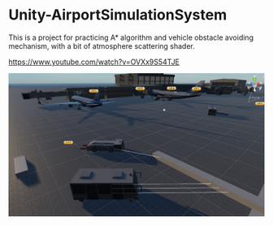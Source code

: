 # Unity-AirportSimulationSystem
This is a project for practicing A* algorithm and vehicle obstacle avoiding mechanism, with a bit of atmosphere scattering shader.

https://www.youtube.com/watch?v=OVXx9S54TJE

![image](https://github.com/ElementMo/Unity-AirportSimulationSystem/blob/master/CarAI.png)
